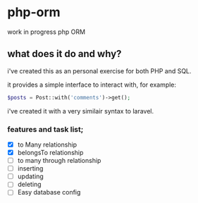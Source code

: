 # php-orm
work in progress php ORM

## what does it do and why?
i've created this as an personal exercise for both PHP and SQL.

it provides a simple interface to interact with, for example:
```php
$posts = Post::with('comments')->get();
```
i've created it with a very similair syntax to laravel.


### features and task list;
- [x] to Many relationship
- [x] belongsTo relationship
- [ ] to many through relationship
- [ ] inserting
- [ ] updating
- [ ] deleting
- [ ] Easy database config 
